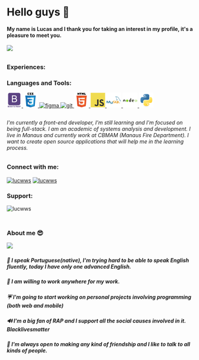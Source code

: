 # Hello guys 👋
#### My name is Lucas and I thank you for taking an interest in my profile, it's a pleasure to meet you.
<div align="left" a href="https://github.com/lucwws">
  
  <img height="180em" aling=left src="https://github-readme-stats.vercel.app/api?username=lucwws&show_icons=true&theme=dark&include_all_commits=true&count_private=true">
 <!---<img height="180em" src="https://github-readme-stats.vercel.app/api/top-langs/?username=lucwws&layout=compact&langs_count=7&theme=dark"/> --->
</div>

##
  
### Experiences:



<h3 align="left">Languages and Tools:</h3>
<p align="left"> <a href="https://getbootstrap.com" target="_blank"> <img src="https://raw.githubusercontent.com/devicons/devicon/master/icons/bootstrap/bootstrap-plain-wordmark.svg" alt="bootstrap" width="40" height="40"/> </a> <a href="https://www.w3schools.com/css/" target="_blank"> <img src="https://raw.githubusercontent.com/devicons/devicon/master/icons/css3/css3-original-wordmark.svg" alt="css3" width="40" height="40"/> </a> <a href="https://www.figma.com/" target="_blank"> <img src="https://www.vectorlogo.zone/logos/figma/figma-icon.svg" alt="figma" width="40" height="40"/> </a> <a href="https://git-scm.com/" target="_blank"> <img src="https://www.vectorlogo.zone/logos/git-scm/git-scm-icon.svg" alt="git" width="40" height="40"/> </a> <a href="https://www.w3.org/html/" target="_blank"> <img src="https://raw.githubusercontent.com/devicons/devicon/master/icons/html5/html5-original-wordmark.svg" alt="html5" width="40" height="40"/> </a> <a href="https://developer.mozilla.org/en-US/docs/Web/JavaScript" target="_blank"> <img src="https://raw.githubusercontent.com/devicons/devicon/master/icons/javascript/javascript-original.svg" alt="javascript" width="40" height="40"/> </a> <a href="https://www.mysql.com/" target="_blank"> <img src="https://raw.githubusercontent.com/devicons/devicon/master/icons/mysql/mysql-original-wordmark.svg" alt="mysql" width="40" height="40"/> </a> <a href="https://nodejs.org" target="_blank"> <img src="https://raw.githubusercontent.com/devicons/devicon/master/icons/nodejs/nodejs-original-wordmark.svg" alt="nodejs" width="40" height="40"/> </a> <a href="https://www.python.org" target="_blank"> <img src="https://raw.githubusercontent.com/devicons/devicon/master/icons/python/python-original.svg" alt="python" width="40" height="40"/> </a> </p>

  
##


###### I'm currently a front-end developer, I'm still learning and I'm focused on being full-stack. I am an academic of systems analysis and development. I live in Manaus and currently work at CBMAM (Manaus Fire Department). I want to create open source applications that will help me in the learning process.

##

<h3 align="left">Connect with me:</h3>
<p align="left">
<a href="https://linkedin.com/in/lucwws" target="blank"><img align="center" src="https://raw.githubusercontent.com/rahuldkjain/github-profile-readme-generator/master/src/images/icons/Social/linked-in-alt.svg" alt="lucwws" height="30" width="40" /></a>
<a href="https://instagram.com/lucwws" target="blank"><img align="center" src="https://raw.githubusercontent.com/rahuldkjain/github-profile-readme-generator/master/src/images/icons/Social/instagram.svg" alt="lucwws" height="30" width="40" /></a>
</p>

<h3 align="left">Support:</h3>
<p><a href="https://www.buymeacoffee.com/lucwws"> <img align="left" src="https://cdn.buymeacoffee.com/buttons/v2/default-yellow.png" height="50" width="210" alt="lucwws" /></a></p><br><br>

##


### About me 😎

<div>
<img class="itachi" aling="right" width="100px" src=https://i.pinimg.com/originals/bd/c0/bd/bdc0bd0d5d9c733cec0ff590de044de5.gif"> 
</div>

##### 🚩    I speak Portuguese(native), I'm trying hard to be able to speak English fluently, today I have only one advanced English.
##### 🚚    I am willing to work anywhere for my work.
##### ☔    I'm going to start working on personal projects involving programming (both web and mobile)
##### 🔊    I'm a big fan of RAP and I support all the social causes involved in it. ***Blacklivesmatter***
##### 🤣    I'm always open to making any kind of friendship and I like to talk to all kinds of people.
